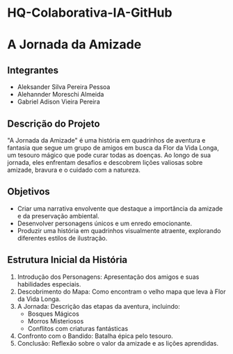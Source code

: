 # HQ-Colaborativa-IA-GitHub

# A Jornada da Amizade

## Integrantes
- Aleksander Silva Pereira Pessoa
- Alehannder Moreschi Almeida
- Gabriel Adison Vieira Pereira

## Descrição do Projeto
"A Jornada da Amizade" é uma história em quadrinhos de aventura e fantasia que segue um grupo de amigos em busca da Flor da Vida Longa, um tesouro mágico que pode curar todas as doenças. Ao longo de sua jornada, eles enfrentam desafios e descobrem lições valiosas sobre amizade, bravura e o cuidado com a natureza.

## Objetivos
- Criar uma narrativa envolvente que destaque a importância da amizade e da preservação ambiental.
- Desenvolver personagens únicos e um enredo emocionante.
- Produzir uma história em quadrinhos visualmente atraente, explorando diferentes estilos de ilustração.

## Estrutura Inicial da História
1. Introdução dos Personagens: Apresentação dos amigos e suas habilidades especiais.
2. Descobrimento do Mapa: Como encontram o velho mapa que leva à Flor da Vida Longa.
3. A Jornada: Descrição das etapas da aventura, incluindo:
   - Bosques Mágicos
   - Morros Misteriosos
   - Conflitos com criaturas fantásticas
4. Confronto com o Bandido: Batalha épica pelo tesouro.
5. Conclusão: Reflexão sobre o valor da amizade e as lições aprendidas.
